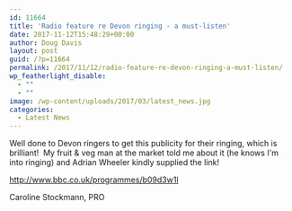 ```yaml
---
id: 11664
title: 'Radio feature re Devon ringing - a must-listen'
date: 2017-11-12T15:48:29+00:00
author: Doug Davis
layout: post
guid: /?p=11664
permalink: /2017/11/12/radio-feature-re-devon-ringing-a-must-listen/
wp_featherlight_disable:
  - ""
  - ""
image: /wp-content/uploads/2017/03/latest_news.jpg
categories:
  - Latest News
---
```

Well done to Devon ringers to get this publicity for their ringing, which is brilliant!  My fruit & veg man at the market told me about it (he knows I&apos;m into ringing) and Adrian Wheeler kindly supplied the link!

<a href="http://www.bbc.co.uk/programmes/b09d3w1l" target="_blank" rel="noopener">http://www.bbc.co.uk/programmes/b09d3w1l</a>

Caroline Stockmann, PRO
